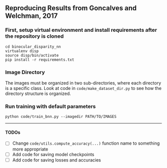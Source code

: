 ## Reproducing Results from Goncalves and Welchman, 2017

### First, setup virtual environment and install requirements after the repository is cloned
```
cd binocular_disparity_nn
virtualenv disp
source disp/bin/activate
pip install -r requirements.txt
```

### Image Directory
The images must be organized in two sub-directories, where each directory is a specific class.
Look at code in `code/make_dataset_dir.py` to see how the directory structure is organized.

### Run training with default parameters
`python code/train_bnn.py --imagedir PATH/TO/IMAGES`

------
#### TODOs
- [ ] Change `code/utils.compute_accuracy(...)` function name to something more appropriate
- [ ] Add code for saving model checkpoints
- [ ] Add code for saving losses and accuracies
